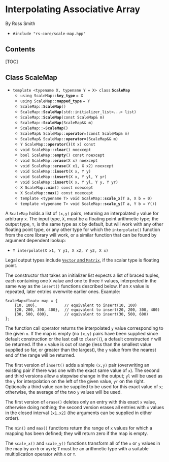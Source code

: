 # Interpolating Associative Array #

By Ross Smith

* `#include "rs-core/scale-map.hpp"`

## Contents ##

[TOC]

## Class ScaleMap ##

* `template <typename X, typename Y = X> class` **`ScaleMap`**
    * `using ScaleMap::`**`key_type`** `= X`
    * `using ScaleMap::`**`mapped_type`** `= Y`
    * `ScaleMap::`**`ScaleMap`**`()`
    * `ScaleMap::`**`ScaleMap`**`(std::initializer_list<...> list)`
    * `ScaleMap::`**`ScaleMap`**`(const ScaleMap& m)`
    * `ScaleMap::`**`ScaleMap`**`(ScaleMap&& m)`
    * `ScaleMap::`**`~ScaleMap`**`()`
    * `ScaleMap& ScaleMap::`**`operator=`**`(const ScaleMap& m)`
    * `ScaleMap& ScaleMap::`**`operator=`**`(ScaleMap&& m)`
    * `Y ScaleMap::`**`operator()`**`(X x) const`
    * `void ScaleMap::`**`clear`**`() noexcept`
    * `bool ScaleMap::`**`empty`**`() const noexcept`
    * `void ScaleMap::`**`erase`**`(X x) noexcept`
    * `void ScaleMap::`**`erase`**`(X x1, X x2) noexcept`
    * `void ScaleMap::`**`insert`**`(X x, Y y)`
    * `void ScaleMap::`**`insert`**`(X x, Y yl, Y yr)`
    * `void ScaleMap::`**`insert`**`(X x, Y yl, Y y, Y yr)`
    * `X ScaleMap::`**`min`**`() const noexcept`
    * `X ScaleMap::`**`max`**`() const noexcept`
    * `template <typename T> void ScaleMap::`**`scale_x`**`(T a, X b = 0)`
    * `template <typename T> void ScaleMap::`**`scale_y`**`(T a, Y b = Y())`

A `ScaleMap` holds a list of `(x,y)` pairs, returning an interpolated `y`
value for arbitrary `x`. The input type, `X`, must be a floating point
arithmetic type; the output type, `Y`, is the same type as `X` by default, but
will work with any other floating point type, or any other type for which the
`interpolate()` function from the core library will work, or a similar
function that can be found by argument dependent lookup:

* `Y interpolate(X x1, Y y1, X x2, Y y2, X x)`

Legal output types include [`Vector` and `Matrix`](vector.html), if the scalar
type is floating point.

The constructor that takes an initializer list expects a list of braced
tuples, each containing one `X` value and one to three `Y` values, interpreted
in the same way as the `insert()` functions described below. If an `X` value
is repeated, later entries overwrite earlier ones. Example:

    ScaleMap<float> map = {
        {10, 100},            // equivalent to insert(10, 100)
        {20, 200, 300, 400},  // equivalent to insert(20, 200, 300, 400)
        {30, 500, 600},       // equivalent to insert(30, 500, 600)
    };

The function call operator returns the interpolated `y` value corresponding to
the given `x`. If the map is empty (no `(x,y)` pairs have been supplied since
default construction or the last call to `clear()`), a default constructed `Y`
will be returned. If the `x` value is out of range (less than the smallest
value supplied so far, or greater than the largest), the `y` value from the
nearest end of the range will be returned.

The first version of `insert()` adds a simple `(x,y)` pair (overwriting an
existing pair if there was one with the exact same value of `x`). The second
and third versions allow a stepwise change in the output; `yl` will be used as
the `y` for interpolation on the left of the given value, `yr` on the right.
Optionally a third value can be supplied to be used for this exact value of
`x`; otherwise, the average of the two `y` values will be used.

The first version of `erase()` deletes only an entry with this exact `x`
value, otherwise doing nothing; the second version erases all entries with `x`
values in the closed interval `[x1,x2]` (the arguments can be supplied in
either order).

The `min()` and `max()` functions return the range of `x` values for which a
mapping has been defined; they will return zero if the map is empty.

The `scale_x()` and `scale_y()` functions transform all of the `x` or `y`
values in the map by `ax+b` or `ay+b`; `T` must be an arithmetic type with a
suitable multiplication operator with `X` or `Y`.
